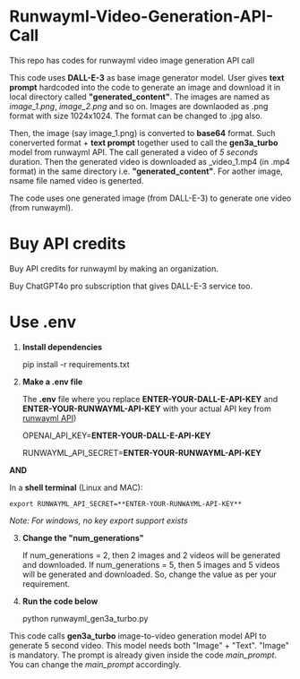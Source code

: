 # Runwayml-Video-Generation-API-Call
This repo has codes for runwayml video image generation API call

This code uses **DALL-E-3** as base image generator model. User gives **text prompt** hardcoded into the code to generate an image and download it in local directory called **"generated_content"**. The images are named as _image_1.png_, _image_2.png_ and so on. Images are downlaoded as .png format with size 1024x1024. The format can be changed to .jpg also. 

Then, the image (say image_1.png) is converted to **base64** format. Such conerverted format + **text prompt** together used to call the **gen3a_turbo** model from runwayml API. The call generated a video of _5 seconds_ duration. Then the generated video is downloaded as _video_1.mp4 (in .mp4 format) in the same directory i.e. **"generated_content"**. For aother image, nsame file named video is generted.

The code uses one generated image (from DALL-E-3) to generate one video (from runwayml).

# Buy API credits

  Buy API credits for runwayml by making an organization.

  Buy ChatGPT4o pro subscription that gives DALL-E-3 service too. 

# Use .env 

1. **Install dependencies**

   pip install -r requirements.txt
   
2. **Make a .env file**

   The **.env** file where you replace **ENTER-YOUR-DALL-E-API-KEY** and **ENTER-YOUR-RUNWAYML-API-KEY** with your actual API key from  [runwayml API](https://dev.runwayml.com/organization/11823b9f-5ee7-4412-84fe-0c226e71c628/api-keys))

   OPENAI_API_KEY=**ENTER-YOUR-DALL-E-API-KEY**

   RUNWAYML_API_SECRET=**ENTER-YOUR-RUNWAYML-API-KEY**

  **AND**

  In a **shell terminal** (Linux and MAC):
  
    export RUNWAYML_API_SECRET=**ENTER-YOUR-RUNWAYML-API-KEY**

 _Note: For windows, no key export support exists_

3. **Change the  "num_generations"**

    If num_generations = 2, then 2 images and 2 videos will be generated and downloaded. If num_generations = 5, then 5 images and 5 videos will be generated and downloaded. So, change the value as per your requirement. 
 
4. **Run the code below**

   python runwayml_gen3a_turbo.py

  This code calls **gen3a_turbo** image-to-video generation model API to generate 5 second video. This model needs both "Image" + "Text". "Image" is mandatory. The prompt is already given inside the code _main_prompt_. You can change the _main_prompt_ accordingly. 

